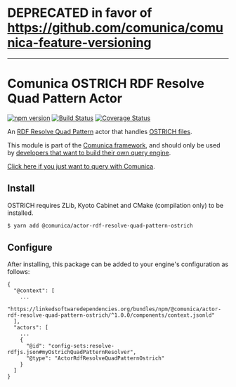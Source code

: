 # DEPRECATED in favor of https://github.com/comunica/comunica-feature-versioning

-----

# Comunica OSTRICH RDF Resolve Quad Pattern Actor

[![npm version](https://badge.fury.io/js/%40comunica%2Factor-rdf-resolve-quad-pattern-ostrich.svg)](https://www.npmjs.com/package/@comunica/actor-rdf-resolve-quad-pattern-ostrich)
[![Build Status](https://travis-ci.org/rdfostrich/comunica-actor-rdf-resolve-quad-pattern-ostrich.svg?branch=master)](https://travis-ci.org/rdfostrich/comunica-actor-rdf-resolve-quad-pattern-ostrich)
[![Coverage Status](https://coveralls.io/repos/github/rdfostrich/comunica-actor-rdf-resolve-quad-pattern-ostrich/badge.svg?branch=master)](https://coveralls.io/github/rdfostrich/comunica-actor-rdf-resolve-quad-pattern-ostrich?branch=master)

An [RDF Resolve Quad Pattern](https://github.com/comunica/comunica/tree/master/packages/bus-rdf-resolve-quad-pattern) actor that handles [OSTRICH files](https://github.com/rdfostrich).

This module is part of the [Comunica framework](https://github.com/comunica/comunica),
and should only be used by [developers that want to build their own query engine](https://comunica.dev/docs/modify/).

[Click here if you just want to query with Comunica](https://comunica.dev/docs/query/getting_started/).

## Install

OSTRICH requires ZLib, Kyoto Cabinet and CMake (compilation only) to be installed.

```bash
$ yarn add @comunica/actor-rdf-resolve-quad-pattern-ostrich
```

## Configure

After installing, this package can be added to your engine's configuration as follows:
```text
{
  "@context": [
    ...
    "https://linkedsoftwaredependencies.org/bundles/npm/@comunica/actor-rdf-resolve-quad-pattern-ostrich/^1.0.0/components/context.jsonld"  
  ],
  "actors": [
    ...
    {
      "@id": "config-sets:resolve-rdfjs.json#myOstrichQuadPatternResolver",
      "@type": "ActorRdfResolveQuadPatternOstrich"
    }
  ]
}
```
